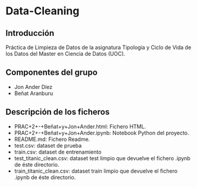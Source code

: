 # Data-Cleaning

## Introducción
Práctica de Limpieza de Datos de la asignatura Tipología y Ciclo de Vida de los Datos del Master en Ciencia de Datos (UOC).

## Componentes del grupo
- Jon Ander Díez
- Beñat Aranburu

## Descripción de los ficheros 
- PRAC+2+-+Beñat+y+Jon+Ander.html: Fichero HTML. 
- PRAC+2+-+Beñat+y+Jon+Ander.ipynb: Notebook Python del proyecto.
- README.md: Fichero Readme.
- test.csv: dataset de prueba
- train.csv: dataset de entrenamiento
- test_titanic_clean.csv: dataset test limpio que devuelve el fichero .ipynb de éste directorio.
- train_titanic_clean.csv: dataset train limpio que devuelve el fichero .ipynb de éste directorio.
